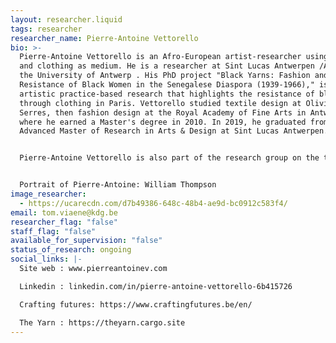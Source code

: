 ```yaml
---
layout: researcher.liquid
tags: researcher
researcher_name: Pierre-Antoine Vettorello
bio: >-
  Pierre-Antoine Vettorello is an Afro-European artist-researcher using textiles
  and clothing as medium. He is a researcher at Sint Lucas Antwerpen /ARIA and
  the University of Antwerp . His PhD project "Black Yarns: Fashion and
  Resistance of Black Women in the Senegalese Diaspora (1939-1966)," is an
  artistic practice-based research that highlights the resistance of black women
  through clothing in Paris. Vettorello studied textile design at Olivier de
  Serres, then fashion design at the Royal Academy of Fine Arts in Antwerp,
  where he earned a Master's degree in 2010. In 2019, he graduated from the
  Advanced Master of Research in Arts & Design at Sint Lucas Antwerpen.


  Pierre-Antoine Vettorello is also part of the research group on the transmission of craftsmanship in Flanders, "Crafting Futures." He has participated in several artistic residencies, notably at the Cité Internationale des Arts in Paris (2022), Villa Ndar in Saint-Louis (2022), SuperOtium in Naples (2024), and Océan Savane (2024). His work combines fashion, sculpture, fashion critique, and resistance through clothing. He is the author of a forthcoming chapter titled "Uniqueness in Fashion: Disrupting Modernity, Igniting Indigenous Romanticism" in the book The Future of Fashion Education(Routledge, UK), and he is also the editor of the bilingual zine The Yarn. Additionally, he has taught artistic research methodology at the Royal Academy of Fine Arts in Brussels and supervises Master's theses at the Institut Marangoni in Paris.


  Portrait of Pierre-Antoine: William Thompson
image_researcher:
  - https://ucarecdn.com/d7b49386-648c-48b4-ae9d-bc0912c583f4/
email: tom.viaene@kdg.be
researcher_flag: "false"
staff_flag: "false"
available_for_supervision: "false"
status_of_research: ongoing
social_links: |-
  Site web : www.pierreantoinev.com

  Linkedin : linkedin.com/in/pierre-antoine-vettorello-6b415726

  Crafting futures: https://www.craftingfutures.be/en/

  The Yarn : https://theyarn.cargo.site
---
```

